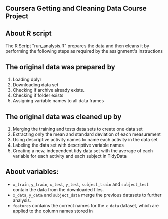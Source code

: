 ## Coursera Getting and Cleaning Data Course Project

## About R script
The R Script "run_analysis.R" prepares the data and then cleans it by performing the following steps as required by the assignment's instructions


## The original data was prepared by

1. Loading dplyr
2. Downloading data set
3. Checking if archive already exists.
4. Checking if folder exists
5. Assigning variable names to all data frames
## The original data was cleaned up by

1. Merging the training and tests data sets to create one data set
2. Extracting only the mean and standard deviation of each measurement 
3. Using descriptive activity names to name each activity in the data set
4. Labeling the data set with descriptive variable names
5. Creating a new, independent tidy data set with the average of each variable for each activity and each subject in TidyData


## About variables:   
* `x_train`, `y_train`, `x_test`, `y_test`, `subject_train` and `subject_test` contain the data from the downloaded files.
* `x_data`, `y_data` and `subject_data` merge the previous datasets to further analysis.
* `features` contains the correct names for the `x_data` dataset, which are applied to the column names stored in
